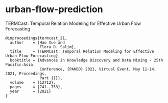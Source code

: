 # urban-flow-prediction

TERMCast: Temporal Relation Modeling for Effective Urban Flow Forecasting

```
@inproceedings{termcast_21,
  author    = {Hao Xue and
               Flora D. Salim},
  title     = {TERMCast: Temporal Relation Modeling for Effective Urban Flow Forecasting},
  booktitle = {Advances in Knowledge Discovery and Data Mining - 25th Pacific-Asia
               Conference, {PAKDD} 2021, Virtual Event, May 11-14, 2021, Proceedings,
               Part {I}},
  volume    = {12712},
  pages     = {741--753},
  year      = {2021}
}
```
